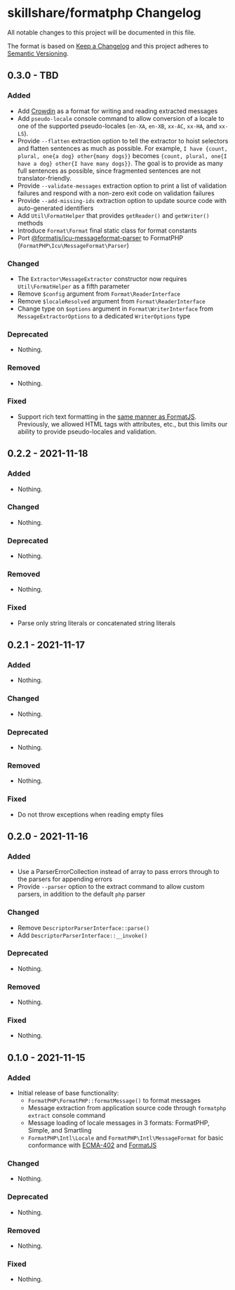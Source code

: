 # skillshare/formatphp Changelog

All notable changes to this project will be documented in this file.

The format is based on [Keep a Changelog](http://keepachangelog.com/en/1.0.0/)
and this project adheres to [Semantic Versioning](http://semver.org/spec/v2.0.0.html).

## 0.3.0 - TBD

### Added

- Add [Crowdin](https://crowdin.com) as a format for writing and reading extracted messages
- Add `pseudo-locale` console command to allow conversion of a locale to one of the supported pseudo-locales (`en-XA`, `en-XB`, `xx-AC`, `xx-HA`, and `xx-LS`).
- Provide `--flatten` extraction option to tell the extractor to hoist selectors and flatten sentences as much as possible. For example, `I have {count, plural, one{a dog} other{many dogs}}` becomes `{count, plural, one{I have a dog} other{I have many dogs}}`. The goal is to provide as many full sentences as possible, since fragmented sentences are not translator-friendly.
- Provide `--validate-messages` extraction option to print a list of validation failures and respond with a non-zero exit code on validation failures
- Provide `--add-missing-ids` extraction option to update source code with auto-generated identifiers
- Add `Util\FormatHelper` that provides `getReader()` and `getWriter()` methods
- Introduce `Format\Format` final static class for format constants
- Port [@formatjs/icu-messageformat-parser](https://www.npmjs.com/package/@formatjs/icu-messageformat-parser) to FormatPHP (`FormatPHP\Icu\MessageFormat\Parser`)

### Changed

- The `Extractor\MessageExtractor` constructor now requires `Util\FormatHelper` as a fifth parameter
- Remove `$config` argument from `Format\ReaderInterface`
- Remove `$localeResolved` argument from `Format\ReaderInterface`
- Change type on `$options` argument in `Format\WriterInterface` from `MessageExtractorOptions` to a dedicated `WriterOptions` type

### Deprecated

- Nothing.

### Removed

- Nothing.

### Fixed

- Support rich text formatting in the [same manner as FormatJS](https://formatjs.io/docs/core-concepts/icu-syntax#rich-text-formatting). Previously, we allowed HTML tags with attributes, etc., but this limits our ability to provide pseudo-locales and validation.

## 0.2.2 - 2021-11-18

### Added

- Nothing.

### Changed

- Nothing.

### Deprecated

- Nothing.

### Removed

- Nothing.

### Fixed

- Parse only string literals or concatenated string literals

## 0.2.1 - 2021-11-17

### Added

- Nothing.

### Changed

- Nothing.

### Deprecated

- Nothing.

### Removed

- Nothing.

### Fixed

- Do not throw exceptions when reading empty files

## 0.2.0 - 2021-11-16

### Added

- Use a ParserErrorCollection instead of array to pass errors through to the parsers for appending errors
- Provide `--parser` option to the extract command to allow custom parsers, in addition to the default `php` parser

### Changed

- Remove `DescriptorParserInterface::parse()`
- Add `DescriptorParserInterface::__invoke()`

### Deprecated

- Nothing.

### Removed

- Nothing.

### Fixed

- Nothing.

## 0.1.0 - 2021-11-15

### Added

- Initial release of base functionality:
  - `FormatPHP\FormatPHP::formatMessage()` to format messages
  - Message extraction from application source code through `formatphp extract`
    console command
  - Message loading of locale messages in 3 formats: FormatPHP, Simple, and
    Smartling
  - `FormatPHP\Intl\Locale` and `FormatPHP\Intl\MessageFormat` for basic
    conformance with [ECMA-402](https://tc39.es/ecma402/) and
    [FormatJS](https://formatjs.io)

### Changed

- Nothing.

### Deprecated

- Nothing.

### Removed

- Nothing.

### Fixed

- Nothing.
